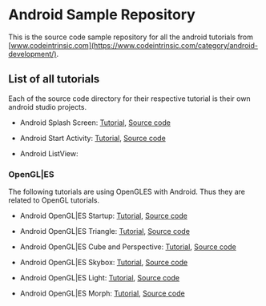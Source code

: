 # Android Sample Repository 
This is the source code sample repository for all the android tutorials from [www.codeintrinsic.com](https://www.codeintrinsic.com/category/android-development/).


## List of all tutorials
Each of the source code directory for their respective tutorial is their own android studio projects.

* Android Splash Screen: [Tutorial](https://www.codeintrinsic.com/how-to-create-an-android-splash-screen/), [Source code](/SplashScreen)

* Android Start Activity: [Tutorial](https://www.codeintrinsic.com/how-to-start-activity-and-pass-data-with-android/), [Source code](/StartActivity)

* Android ListView:

### OpenGL|ES
The following tutorials are using OpenGLES with Android. Thus they are related to OpenGL tutorials.

* Android OpenGL|ES Startup: [Tutorial](https://www.codeintrinsic.com/getting-started-with-android-opengles/), [Source code](/OpenGLES-Startup)

* Android OpenGL|ES Triangle: [Tutorial](), [Source code](/OpenGLES-Triangle)

* Android OpenGL|ES Cube and Perspective: [Tutorial](), [Source code]()

* Android OpenGL|ES Skybox: [Tutorial](), [Source code](/OpenGLES-Skybox)


* Android OpenGL|ES Light: [Tutorial](), [Source code]()

* Android OpenGL|ES Morph: [Tutorial](), [Source code](/OpenGLES-Morph)

